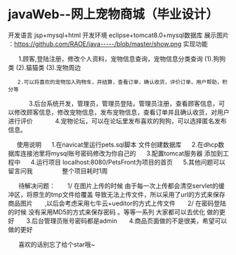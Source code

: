 # javaWeb--网上宠物商城（毕业设计）
开发语言 jsp+mysql+html
开发环境 eclipse+tomcat8.0+mysql数据库
展示图片 ：https://github.com/RAOE/java-----/blob/master/show.png
实现功能

       1.顾客,登陆注册，修改个人资料，宠物信息查询，宠物信息分类查询
       (1).狗狗类 (2).猫猫类 (3).宠物周边
       
       2.可以将喜欢的宠物加入购物车，并结算，查看订单，确认收货，评价订单，用户帮助，积分等
       
       3.后台系统开发，管理员，管理员登陆，管理员注册，查看顾客信息，可以修改顾客信息，修改宠物信息，发布宠物信息，查看订单并且确认收货，对用户进行评价
       
       4.宠物论坛，可以在论坛里发布喜欢的狗狗，可以选择匿名发布信息。
       
      使用说明
      1.在navicat里运行pets.sql脚本 文件创建数据库
      2.在dhcp数据库连接池里将mysql账号密码修改为你自己的
      3.配置tomcat服务器 添加到工程中
      4.运行项目 localhost:8080/PetsFront为项目的首页
      5.其他问题可以留言问我
            
      整个项目耗时1周
      
       待解决问题：
       
       1/ 在图片上传的时候 由于每一次上传都会清空servlet的缓冲区，将原生的tmp文件给覆盖 导致无法上传文件，所以采用了url的方式来保存商品图片
       ,以后会考虑采用七牛云+ueditor的方式上传文件
       
       2/ 在密码登陆的时候 没有采用MD5的方式来保存密码 。等等一系列 大家都可以去优化 做的更好
       
       3.后台管理员账号密码都是admin
      
       4.商品页面做的不是很美，希望可以做的更好
       
       喜欢的话别忘了给个star哦~

